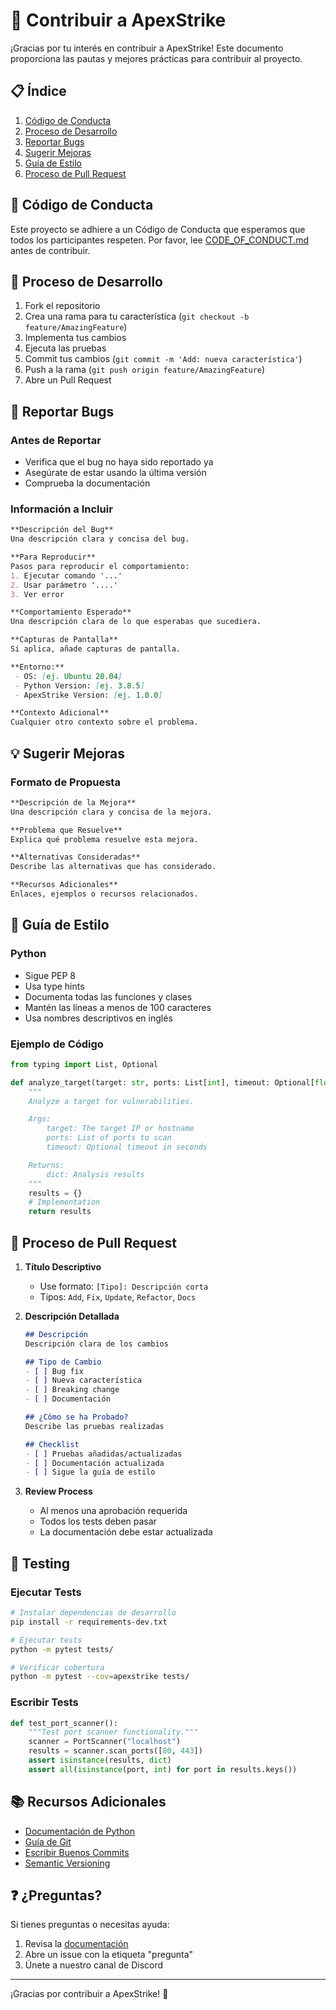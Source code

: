 # 🤝 Contribuir a ApexStrike

¡Gracias por tu interés en contribuir a ApexStrike! Este documento proporciona las pautas y mejores prácticas para contribuir al proyecto.

## 📋 Índice

1. [Código de Conducta](#código-de-conducta)
2. [Proceso de Desarrollo](#proceso-de-desarrollo)
3. [Reportar Bugs](#reportar-bugs)
4. [Sugerir Mejoras](#sugerir-mejoras)
5. [Guía de Estilo](#guía-de-estilo)
6. [Proceso de Pull Request](#proceso-de-pull-request)

## 📜 Código de Conducta

Este proyecto se adhiere a un Código de Conducta que esperamos que todos los participantes respeten. Por favor, lee [CODE_OF_CONDUCT.md](CODE_OF_CONDUCT.md) antes de contribuir.

## 🔄 Proceso de Desarrollo

1. Fork el repositorio
2. Crea una rama para tu característica (`git checkout -b feature/AmazingFeature`)
3. Implementa tus cambios
4. Ejecuta las pruebas
5. Commit tus cambios (`git commit -m 'Add: nueva característica'`)
6. Push a la rama (`git push origin feature/AmazingFeature`)
7. Abre un Pull Request

## 🐛 Reportar Bugs

### Antes de Reportar

- Verifica que el bug no haya sido reportado ya
- Asegúrate de estar usando la última versión
- Comprueba la documentación

### Información a Incluir

```markdown
**Descripción del Bug**
Una descripción clara y concisa del bug.

**Para Reproducir**
Pasos para reproducir el comportamiento:
1. Ejecutar comando '...'
2. Usar parámetro '....'
3. Ver error

**Comportamiento Esperado**
Una descripción clara de lo que esperabas que sucediera.

**Capturas de Pantalla**
Si aplica, añade capturas de pantalla.

**Entorno:**
 - OS: [ej. Ubuntu 20.04]
 - Python Version: [ej. 3.8.5]
 - ApexStrike Version: [ej. 1.0.0]

**Contexto Adicional**
Cualquier otro contexto sobre el problema.
```

## 💡 Sugerir Mejoras

### Formato de Propuesta

```markdown
**Descripción de la Mejora**
Una descripción clara y concisa de la mejora.

**Problema que Resuelve**
Explica qué problema resuelve esta mejora.

**Alternativas Consideradas**
Describe las alternativas que has considerado.

**Recursos Adicionales**
Enlaces, ejemplos o recursos relacionados.
```

## 📝 Guía de Estilo

### Python

- Sigue PEP 8
- Usa type hints
- Documenta todas las funciones y clases
- Mantén las líneas a menos de 100 caracteres
- Usa nombres descriptivos en inglés

### Ejemplo de Código

```python
from typing import List, Optional

def analyze_target(target: str, ports: List[int], timeout: Optional[float] = None) -> dict:
    """
    Analyze a target for vulnerabilities.

    Args:
        target: The target IP or hostname
        ports: List of ports to scan
        timeout: Optional timeout in seconds

    Returns:
        dict: Analysis results
    """
    results = {}
    # Implementation
    return results
```

## 🔄 Proceso de Pull Request

1. **Título Descriptivo**
   - Use formato: `[Tipo]: Descripción corta`
   - Tipos: `Add`, `Fix`, `Update`, `Refactor`, `Docs`

2. **Descripción Detallada**
   ```markdown
   ## Descripción
   Descripción clara de los cambios

   ## Tipo de Cambio
   - [ ] Bug fix
   - [ ] Nueva característica
   - [ ] Breaking change
   - [ ] Documentación

   ## ¿Cómo se ha Probado?
   Describe las pruebas realizadas

   ## Checklist
   - [ ] Pruebas añadidas/actualizadas
   - [ ] Documentación actualizada
   - [ ] Sigue la guía de estilo
   ```

3. **Review Process**
   - Al menos una aprobación requerida
   - Todos los tests deben pasar
   - La documentación debe estar actualizada

## 🧪 Testing

### Ejecutar Tests

```bash
# Instalar dependencias de desarrollo
pip install -r requirements-dev.txt

# Ejecutar tests
python -m pytest tests/

# Verificar cobertura
python -m pytest --cov=apexstrike tests/
```

### Escribir Tests

```python
def test_port_scanner():
    """Test port scanner functionality."""
    scanner = PortScanner("localhost")
    results = scanner.scan_ports([80, 443])
    assert isinstance(results, dict)
    assert all(isinstance(port, int) for port in results.keys())
```

## 📚 Recursos Adicionales

- [Documentación de Python](https://docs.python.org/)
- [Guía de Git](https://git-scm.com/book/en/v2)
- [Escribir Buenos Commits](https://chris.beams.io/posts/git-commit/)
- [Semantic Versioning](https://semver.org/)

## ❓ ¿Preguntas?

Si tienes preguntas o necesitas ayuda:
1. Revisa la [documentación](docs/)
2. Abre un issue con la etiqueta "pregunta"
3. Únete a nuestro canal de Discord

---

¡Gracias por contribuir a ApexStrike! 🚀

